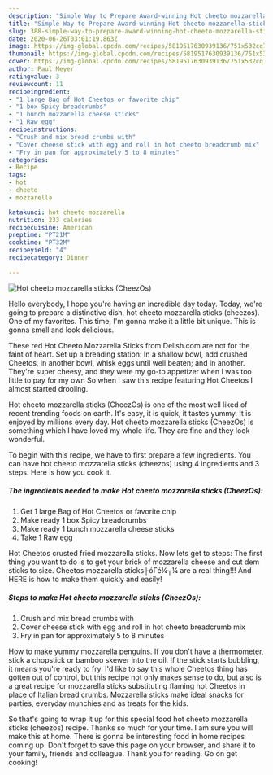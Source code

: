 ```yaml
---
description: "Simple Way to Prepare Award-winning Hot cheeto mozzarella sticks (CheezOs)"
title: "Simple Way to Prepare Award-winning Hot cheeto mozzarella sticks (CheezOs)"
slug: 388-simple-way-to-prepare-award-winning-hot-cheeto-mozzarella-sticks-cheezos
date: 2020-06-26T03:01:19.863Z
image: https://img-global.cpcdn.com/recipes/5819517630939136/751x532cq70/hot-cheeto-mozzarella-sticks-cheezos-recipe-main-photo.jpg
thumbnail: https://img-global.cpcdn.com/recipes/5819517630939136/751x532cq70/hot-cheeto-mozzarella-sticks-cheezos-recipe-main-photo.jpg
cover: https://img-global.cpcdn.com/recipes/5819517630939136/751x532cq70/hot-cheeto-mozzarella-sticks-cheezos-recipe-main-photo.jpg
author: Paul Meyer
ratingvalue: 3
reviewcount: 11
recipeingredient:
- "1 large Bag of Hot Cheetos or favorite chip"
- "1 box Spicy breadcrumbs"
- "1 bunch mozzarella cheese sticks"
- "1 Raw egg"
recipeinstructions:
- "Crush and mix bread crumbs with"
- "Cover cheese stick with egg and roll in hot cheeto breadcrumb mix"
- "Fry in pan for approximately 5 to 8 minutes"
categories:
- Recipe
tags:
- hot
- cheeto
- mozzarella

katakunci: hot cheeto mozzarella 
nutrition: 233 calories
recipecuisine: American
preptime: "PT21M"
cooktime: "PT32M"
recipeyield: "4"
recipecategory: Dinner

---
```



![Hot cheeto mozzarella sticks (CheezOs)](https://img-global.cpcdn.com/recipes/5819517630939136/751x532cq70/hot-cheeto-mozzarella-sticks-cheezos-recipe-main-photo.jpg)

Hello everybody, I hope you're having an incredible day today. Today, we're going to prepare a distinctive dish, hot cheeto mozzarella sticks (cheezos). One of my favorites. This time, I'm gonna make it a little bit unique. This is gonna smell and look delicious.

These red Hot Cheeto Mozzarella Sticks from Delish.com are not for the faint of heart. Set up a breading station: In a shallow bowl, add crushed Cheetos, in another bowl, whisk eggs until well beaten; and in another. They&#39;re super cheesy, and they were my go-to appetizer when I was too little to pay for my own So when I saw this recipe featuring Hot Cheetos I almost started drooling.

Hot cheeto mozzarella sticks (CheezOs) is one of the most well liked of recent trending foods on earth. It's easy, it is quick, it tastes yummy. It is enjoyed by millions every day. Hot cheeto mozzarella sticks (CheezOs) is something which I have loved my whole life. They are fine and they look wonderful.


To begin with this recipe, we have to first prepare a few ingredients. You can have hot cheeto mozzarella sticks (cheezos) using 4 ingredients and 3 steps. Here is how you cook it.

<!--inarticleads1-->

##### The ingredients needed to make Hot cheeto mozzarella sticks (CheezOs):

1. Get 1 large Bag of Hot Cheetos or favorite chip
1. Make ready 1 box Spicy breadcrumbs
1. Make ready 1 bunch mozzarella cheese sticks
1. Take 1 Raw egg


Hot Cheetos crusted fried mozzarella sticks. Now lets get to steps: The first thing you want to do is to get your brick of mozzarella cheese and cut dem sticks to size. Cheetos mozzarella sticks├óΓé¼┬¼ are a real thing!!! And HERE is how to make them quickly and easily! 

<!--inarticleads2-->

##### Steps to make Hot cheeto mozzarella sticks (CheezOs):

1. Crush and mix bread crumbs with
1. Cover cheese stick with egg and roll in hot cheeto breadcrumb mix
1. Fry in pan for approximately 5 to 8 minutes


How to make yummy mozzarella penguins. If you don&#39;t have a thermometer, stick a chopstick or bamboo skewer into the oil. If the stick starts bubbling, it means you&#39;re ready to fry. I&#39;d like to say this whole Cheetos thing has gotten out of control, but this recipe not only makes sense to do, but also is a great recipe for mozzarella sticks substituting flaming hot Cheetos in place of Italian bread crumbs. Mozzarella sticks make ideal snacks for parties, everyday munchies and as treats for the kids. 

So that's going to wrap it up for this special food hot cheeto mozzarella sticks (cheezos) recipe. Thanks so much for your time. I am sure you will make this at home. There is gonna be interesting food in home recipes coming up. Don't forget to save this page on your browser, and share it to your family, friends and colleague. Thank you for reading. Go on get cooking!
